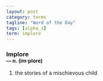 ```yaml
---
layout: post
category: terms
tagline: "Word of the Day"
tags: [alpha_i]
term: implore
---
```


<h3>Implore<br/> <small>&mdash; n. (im<span>&middot;</span>plore)</small></h3>
<p><ol>
<li>the stories of a mischievous child</li>
</ol></p>
